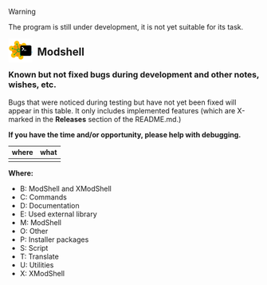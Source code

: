 > [!WARNING]
> The program is still under development, it is not yet suitable for its task.  
>

<img align="left" style="float: left; margin: 0 10px 0 0;" alt="ModShell icon"
  src="desktop/modshell.png">   

## Modshell

### Known but not fixed bugs during development and other notes, wishes, etc.

Bugs that were noticed during testing but have not yet been fixed will appear
in this table. It only includes implemented features (which are X-marked in
the **Releases** section of the README.md.)  

**If you have the time and/or opportunity, please help with debugging.**

|where|what                                                                    |
|:---:|:-----------------------------------------------------------------------|
|     |                                                                        |

**Where:**
  - B: ModShell and XModShell
  - C: Commands
  - D: Documentation
  - E: Used external library
  - M: ModShell
  - O: Other
  - P: Installer packages
  - S: Script
  - T: Translate
  - U: Utilities
  - X: XModShell

